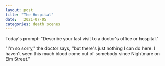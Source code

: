 ```yaml
---
layout: post
title: "The Hospital"
date:   2021-07-05
categories: death scenes
---
```

Today's prompt: "Describe your last visit to a doctor's office or hospital."

"I'm so sorry," the doctor says, "but there's just nothing I can do here. I haven't seen this much blood come out of somebody since Nightmare on Elm Street."
